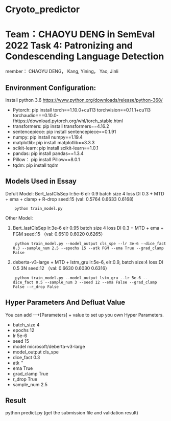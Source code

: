 # Cryoto_predictor

# Team：CHAOYU DENG in SemEval 2022 Task 4: Patronizing and Condescending Language Detection
member： CHAOYU DENG， Kang, Yining， Yao, Jinli

## Environment Configuration:
Install python 3.6
https://www.python.org/downloads/release/python-368/

- Pytorch: pip install torch==1.10.0+cu113 torchvision==0.11.1+cu113 torchaudio===0.10.0-fhttps://download.pytorch.org/whl/torch_stable.html
- transformers:  pip install transformers==4.16.2
- sentencepiece:  pip install sentencepiece==0.1.91
- numpy:  pip install numpy==1.19.4
- matplotlib:  pip install matplotlib==3.3.3
- scikit-learn:  pip install scikit-learn==1.0.1
- pandas:  pip install pandas==1.3.4
- Pillow： pip install Pillow==8.0.1
- tqdm: pip install tqdm

## Models Used in Essay

Defult Model: Bert_lastClsSep lr:5e-6 elr 0.9 batch size 4 loss DI 0.3 + MTD + ema + clamp + R-drop seed:15 (val: 0.5764    0.6633    0.6168)

        python train_model.py



Other Model:
1. Bert_lastClsSep lr:3e-6 elr 0.95 batch size 4 loss DI 0.3  + MTD + ema + FGM seed:15 （val: 0.6510 0.6020 0.6265）

        python train_model.py --model_output cls_spe --lr 3e-6 --dice_fact 0.3 --sample_num 2.5 --epochs 15 --atk FGM --ema True --grad_clamp False

2. deberta-v3-large + MTD + lstm_gru lr:5e-6, elr:0.9, batch size:4 loss:DI 0.5 3N seed:12 （val: 0.6630 0.6030 0.6316）

        python train_model.py --model_output lstm_gru --lr 5e-6 --dice_fact 0.5 --sample_num 3 --seed 12 --ema False --grad_clamp False --r_drop False

## Hyper Parameters And Defluat Value
You can add --+[Parameters] + value to set up you own Hyper Parameters.
- batch_size 4
- epochs 12
- lr 5e-6
- seed 15
- model microsoft/deberta-v3-large
- model_output cls_spe
- dice_fact 0.3
- atk ''
- ema True
- grad_clamp True
- r_drop True
- sample_num 2.5

## Result
python predict.py  (get the submission file and validation result)
